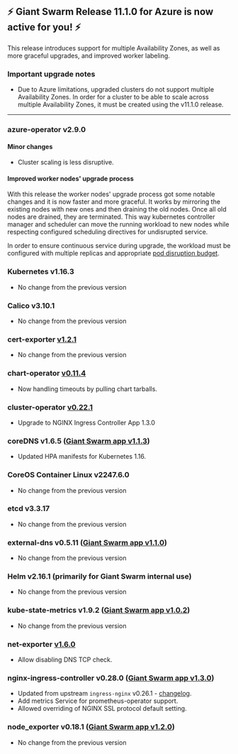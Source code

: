 ## :zap: Giant Swarm Release 11.1.0 for Azure is now active for you! :zap:

This release introduces support for multiple Availability Zones, as well as more graceful upgrades, and improved worker labeling.

### Important upgrade notes

- Due to Azure limitations, upgraded clusters do not support multiple Availability Zones. In order for a cluster to be able to scale across multiple Availability Zones, it must be created using the v11.1.0 release.

---

### azure-operator v2.9.0

#### Minor changes

- Cluster scaling is less disruptive.

#### Improved worker nodes' upgrade process

With this release the worker nodes' upgrade process got some notable changes and it is now faster and more graceful. It works by mirroring the existing nodes with new ones and then draining the old nodes. Once all old nodes are drained, they are terminated. This way kubernetes controller manager and scheduler can move the running workload to new nodes while respecting configured scheduling directives for undisrupted service.

In order to ensure continuous service during upgrade, the workload must be configured with multiple replicas and appropriate [pod disruption budget](https://kubernetes.io/docs/tasks/run-application/configure-pdb/).

### Kubernetes v1.16.3

- No change from the previous version

### Calico v3.10.1

- No change from the previous version

### cert-exporter [v1.2.1](https://github.com/giantswarm/cert-exporter/blob/master/CHANGELOG.md#121-2019-12-24)

- No change from the previous version

### chart-operator [v0.11.4](https://github.com/giantswarm/chart-operator/releases/tag/v0.11.4)

- Now handling timeouts by pulling chart tarballs.

### cluster-operator [v0.22.1](https://github.com/giantswarm/cluster-operator/releases/tag/v0.22.1)

- Upgrade to NGINX Ingress Controller App 1.3.0

### coreDNS v1.6.5 ([Giant Swarm app v1.1.3](https://github.com/giantswarm/coredns-app/blob/master/CHANGELOG.md#v113))

- Updated HPA manifests for Kubernetes 1.16.

### CoreOS Container Linux v2247.6.0

- No change from the previous version

### etcd v3.3.17

- No change from the previous version

### external-dns v0.5.11 ([Giant Swarm app v1.1.0](https://github.com/giantswarm/external-dns-app/blob/master/CHANGELOG.md#v110))

- No change from the previous version

### Helm v2.16.1 (primarily for Giant Swarm internal use)

- No change from the previous version

### kube-state-metrics v1.9.2 ([Giant Swarm app v1.0.2](https://github.com/giantswarm/kube-state-metrics-app/blob/master/CHANGELOG.md#v102))

- No change from the previous version

### net-exporter [v1.6.0](https://github.com/giantswarm/net-exporter/blob/master/CHANGELOG.md#160-2020-01-29)

- Allow disabling DNS TCP check.

### nginx-ingress-controller v0.28.0 ([Giant Swarm app v1.3.0](https://github.com/giantswarm/nginx-ingress-controller-app/blob/master/CHANGELOG.md#v130-2020-01-30))

- Updated from upstream `ingress-nginx` v0.26.1 - [changelog](https://github.com/kubernetes/ingress-nginx/releases/tag/nginx-0.28.0).
- Add metrics Service for prometheus-operator support.
- Allowed overriding of NGINX SSL protocol default setting.

### node_exporter v0.18.1 ([Giant Swarm app v1.2.0](https://github.com/giantswarm/node-exporter-app/blob/master/CHANGELOG.md#120-2020-01-08))

- No change from the previous version
